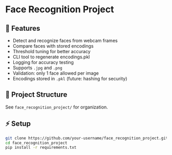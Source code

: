 # Face Recognition Project

## 🚀 Features
- Detect and recognize faces from webcam frames
- Compare faces with stored encodings
- Threshold tuning for better accuracy
- CLI tool to regenerate encodings.pkl
- Logging for accuracy testing
- Supports `.jpg` and `.png`
- Validation: only 1 face allowed per image
- Encodings stored in `.pkl` (future: hashing for security)

## 📂 Project Structure
See `face_recognition_project/` for organization.

## ⚡ Setup
```bash
git clone https://github.com/your-username/face_recognition_project.git
cd face_recognition_project
pip install -r requirements.txt
